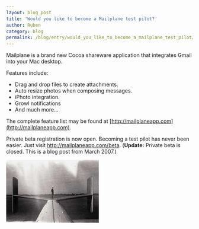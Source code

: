 ```yaml
---
layout: blog_post
title: 'Would you like to become a Mailplane test pilot?'
author: Ruben
category: blog
permalink: /blog/entry/would_you_like_to_become_a_mailplane_test_pilot/index.html
---
```


Mailplane is a brand new Cocoa shareware application that integrates Gmail into your Mac desktop.

Features include:

* Drag and drop files to create attachments.
* Auto resize photos when composing messages.
* iPhoto integration.
* Growl notifications
* And much more...

The complete feature list may be found at [http://mailplaneapp.com](http://mailplaneapp.com).

Private beta registration is now open. Becoming a test pilot has never been easier. Just visit http://mailplaneapp.com/beta. (**Update:** Private beta is closed. This is a blog post from March 2007.)

![Man On Plane](/assets/blog/page5_blog_entry0_1.jpg)
